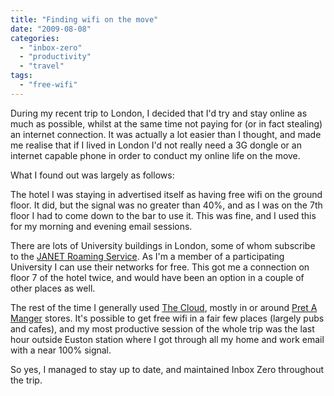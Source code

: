 ```yaml
---
title: "Finding wifi on the move"
date: "2009-08-08"
categories: 
  - "inbox-zero"
  - "productivity"
  - "travel"
tags: 
  - "free-wifi"
---
```


During my recent trip to London, I decided that I'd try and stay online as much as possible, whilst at the same time not paying for (or in fact stealing) an internet connection. It was actually a lot easier than I thought, and made me realise that if I lived in London I'd not really need a 3G dongle or an internet capable phone in order to conduct my online life on the move.

What I found out was largely as follows:

The hotel I was staying in advertised itself as having free wifi on the ground floor. It did, but the signal was no greater than 40%, and as I was on the 7th floor I had to come down to the bar to use it. This was fine, and I used this for my morning and evening email sessions.

There are lots of University buildings in London, some of whom subscribe to the [JANET Roaming Service](http://www.ja.net/services/authentication-and-authorisation/janet-roaming.html). As I'm a member of a participating University I can use their networks for free. This got me a connection on floor 7 of the hotel twice, and would have been an option in a couple of other places as well.

The rest of the time I generally used [The Cloud](http://www.thecloud.net/for-you), mostly in or around [Pret A Manger](http://www.pret.com/) stores. It's possible to get free wifi in a fair few places (largely pubs and cafes), and my most productive session of the whole trip was the last hour outside Euston station where I got through all my home and work email with a near 100% signal.

So yes, I managed to stay up to date, and maintained Inbox Zero throughout the trip.
